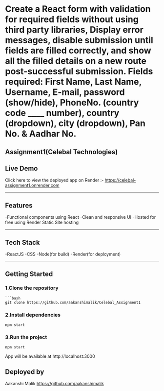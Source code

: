 # Create a React form with validation for required fields without using third party libraries, Display error messages, disable submission until fields are filled correctly, and show all the filled details on a new route post-successful submission. Fields required: First Name, Last Name, Username, E-mail, password (show/hide), PhoneNo. (country code ____ number), country (dropdown), city (dropdown), Pan No. & Aadhar No.

Assignment1(Celebal Technologies)
----------------------------------

## Live Demo
Click here to view the deployed app on Render :- https://celebal-assignment1.onrender.com

----------------------------------

## Features
-Functional components using React 
-Clean  and responsive UI
-Hosted for free using Render Static Site hosting

----------------------------------

## Tech Stack
-ReactJS
-CSS 
-Node(for build)
-Render(for deployment)

-----------------------------------
 ## Getting Started
### 1.Clone the repository
    ```bash
    git clone https://github.com/aakanshimalik/Celebal_Assignment1

### 2.Install dependencies
    npm start
### 3.Run the project
    npm start

  App will be available at http://localhost:3000

## Deployed by
   Aakanshi Malik
   https://github.com/aakanshimalik
   


